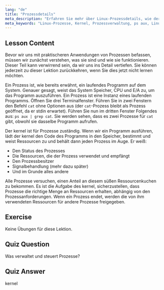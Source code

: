 ```yaml
---
lang: "de"
title: "Prozessdetails"
meta_description: "Erfahren Sie mehr über Linux-Prozessdetails, wie der Kernel Ressourcen verwaltet und was Prozesse sind. Verstehen Sie Prozesskonzepte für Anfänger."
meta_keywords: "Linux-Prozesse, Kernel, Prozessverwaltung, ps aux, Linux-Tutorial, Anfängerleitfaden"
---
```


## Lesson Content

Bevor wir uns mit praktischeren Anwendungen von Prozessen befassen, müssen wir zunächst verstehen, was sie sind und wie sie funktionieren. Dieser Teil kann verwirrend sein, da wir uns ins Detail vertiefen. Sie können jederzeit zu dieser Lektion zurückkehren, wenn Sie dies jetzt nicht lernen möchten.

Ein Prozess ist, wie bereits erwähnt, ein laufendes Programm auf dem System. Genauer gesagt, weist das System Speicher, CPU und E/A zu, um das Programm auszuführen. Ein Prozess ist eine Instanz eines laufenden Programms. Öffnen Sie drei Terminalfenster. Führen Sie in zwei Fenstern den Befehl `cat` ohne Optionen aus (der `cat`-Prozess bleibt als Prozess geöffnet, da er stdin erwartet). Führen Sie nun im dritten Fenster Folgendes aus: `ps aux | grep cat`. Sie werden sehen, dass es zwei Prozesse für `cat` gibt, obwohl sie dasselbe Programm aufrufen.

Der kernel ist für Prozesse zuständig. Wenn wir ein Programm ausführen, lädt der kernel den Code des Programms in den Speicher, bestimmt und weist Ressourcen zu und behält dann jeden Prozess im Auge. Er weiß:

- Den Status des Prozesses
- Die Ressourcen, die der Prozess verwendet und empfängt
- Den Prozessbesitzer
- Signalbehandlung (mehr dazu später)
- Und im Grunde alles andere

Alle Prozesse versuchen, einen Anteil an diesem süßen Ressourcenkuchen zu bekommen. Es ist die Aufgabe des kernel, sicherzustellen, dass Prozesse die richtige Menge an Ressourcen erhalten, abhängig von den Prozessanforderungen. Wenn ein Prozess endet, werden die von ihm verwendeten Ressourcen für andere Prozesse freigegeben.

## Exercise

Keine Übungen für diese Lektion.

## Quiz Question

Was verwaltet und steuert Prozesse?

## Quiz Answer

kernel
